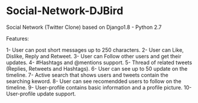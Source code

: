 # Social-Network-DJBird
Social Network (Twitter Clone) based on Django1.8 - Python 2.7 

Features: 

1- User can post short messages up to 250 characters.
2- User can Like, Dislike, Reply and Retweet.
3- User can Follow other users and get their updates.
4- #Hashtags and @mentions support.
5- Thread of related tweets (Replies, Retweets and Hashtags).
6- User can see up to 50 update on the timeline.
7- Active search that shows users and tweets contain the searching keword.
8- User can see recomendded users to follow on the timeline. 
9- User-profile contains basic information and a profile picture.
10- User-profile update support. 

